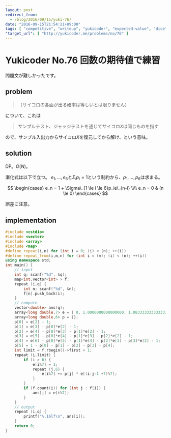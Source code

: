```yaml
---
layout: post
redirect_from:
  - /blog/2016/09/15/yuki-76/
date: "2016-09-15T21:54:21+09:00"
tags: [ "competitive", "writeup", "yukicoder", "expected-value", "dice", "probability" ]
"target_url": [ "http://yukicoder.me/problems/no/76" ]
---
```


# Yukicoder No.76 回数の期待値で練習

問題文が難しかったです。

## problem

>   （サイコロの各面が出る確率は等しいとは限りません）

について、これは

>   サンプルテスト、ジャッジテストを通じてサイコロ$X$は同じものを指す

ので、サンプル入出力からサイコロ$X$を復元してから解け、という意味。

## solution

DP。$O(N)$。

漸化式は以下で立つ。
$e_1, \dots, e_6$と$\Sigma_i p_i = 1$という制約から、$p_1, \dots, p_6$は求まる。

$$
\begin{cases}
e_n = 1 + \Sigma\_{1 \le i \le 6}p_ie\_{n-i} \\\\
e_n = 0 & (n \le 0)
\end{cases}
$$

誤差に注意。

## implementation

``` c++
#include <cstdio>
#include <vector>
#include <array>
#include <map>
#define repeat(i,n) for (int i = 0; (i) < (n); ++(i))
#define repeat_from(i,m,n) for (int i = (m); (i) < (n); ++(i))
using namespace std;
int main() {
    // input
    int q; scanf("%d", &q);
    map<int,vector<int> > f;
    repeat (i,q) {
        int n; scanf("%d", &n);
        f[n].push_back(i);
    }
    // compute
    vector<double> ans(q);
    array<long double,7> e = { 0, 1.0000000000000000, 1.0833333333333333, 1.2569444444444444, 1.5353009259259260, 1.6915991512345676, 2.0513639724794235 };
    array<long double,6> p = {};
    p[0] = e[2] - 1;
    p[1] = e[3] - p[0]*e[2] - 1;
    p[2] = e[4] - p[0]*e[3] - p[1]*e[2] - 1;
    p[3] = e[5] - p[0]*e[4] - p[1]*e[3] - p[2]*e[2] - 1;
    p[4] = e[6] - p[0]*e[5] - p[1]*e[4] - p[2]*e[3] - p[3]*e[2] - 1;
    p[5] = 1 - p[0] - p[1] - p[2] - p[3] - p[4];
    int limit = f.rbegin()->first + 1;
    repeat (i,limit) {
        if (i > 6) {
            e[i%7] = 1;
            repeat (j,6) {
                e[i%7] += p[j] * e[(i-j-1 +7)%7];
            }
        }
        if (f.count(i)) for (int j : f[i]) {
            ans[j] = e[i%7];
        }
    }
    // output
    repeat (i,q) {
        printf("%.16lf\n", ans[i]);
    }
    return 0;
}
```
